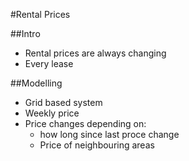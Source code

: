 #Rental Prices

##Intro
- Rental prices are always changing
- Every lease

##Modelling 
- Grid based system
- Weekly price
- Price changes depending on:
  - how long since last proce change
  - Price of neighbouring areas


